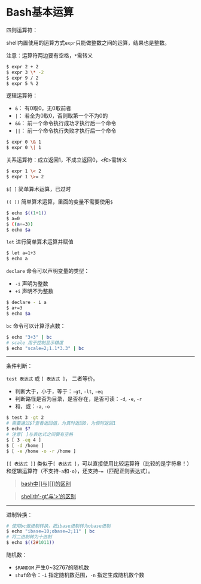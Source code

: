 # Bash基本运算

四则运算符：

shell内置使用的运算方式`expr`只能做整数之间的运算，结果也是整数。

注意：运算符两边要有空格，`*`需转义

``` Bash
$ expr 2 + 2
$ expr 3 \* -2
$ expr 9 / 2
$ expr 5 % 2
```

逻辑运算符：

- `&`： 有0取0，无0取前者
- `|`： 若全为0取0，否则取第一个不为0的
- `&&`： 前一个命令执行成功才执行后一个命令
- `||`： 前一个命令执行失败才执行后一个命令

``` Bash
$ expr 0 \& 1
$ expr 0 \| 1
```

关系运算符：成立返回1，不成立返回0，`<`和`>`需转义

``` Bash
$ expr 1 \< 2
$ expr 1 \>= 2
```

`$[ ]` 简单算术运算，已过时

`(( ))` 简单算术运算，里面的变量不需要使用`$`

``` Bash
$ echo $((1+1))
$ a=0
$ ((a+=3))
$ echo $a
```

`let` 进行简单算术运算并赋值

``` Bash
$ let a=1+3
$ echo a
```

`declare` 命令可以声明变量的类型：

- `-i` 声明为整数
- `+i` 声明不为整数

``` Bash
$ declare - i a
$ a+=3
$ echo $a
```

`bc` 命令可以计算浮点数：

``` Bash
$ echo "3+3" | bc
# scale 用于控制显示精度
$ echo "scale=2;1.1*3.3" | bc
```

---

条件判断：

`test 表达式` 或 `[ 表达式 ]`， 二者等价。

- 判断大于，小于，等于：`-gt`, `-lt`, `-eq`
- 判断路径是否为目录，是否存在，是否可读：`-d`, `-e`, `-r`
- 和，或：`-a`, `-o`

``` Bash
$ test 3 -gt 2
# 需要通过$?查看返回值，为真时返回0，为假时返回1
$ echo $?
# 注意[ ]与表达式之间要有空格
$ [ 3 -eq 4 ]
$ [ -d /home ]
$ [ -e /home -o -r /home ]
```

`[[ 表达式 ]]` 类似于`[ 表达式 ]`，可以直接使用比较运算符（比较的是字符串！）和逻辑运算符（不支持`-a`和`-o`），还支持`~=`（匹配正则表达式）。

> [bash中\[\]与\[\[\]\]的区别](http://www.zsythink.net/archives/2252)

> [shell中'-gt'与'>'的区别](http://www.zsythink.net/archives/2224)
---

进制转换：

``` Bash
# 使用bc做进制转换，把ibase进制转为obase进制
$ echo "ibase=10;obase=2;11" | bc
# 将二进制转为十进制
$ echo $((2#1011))
```

随机数：

- `$RANDOM` 产生0\~32767的随机数
- `shuf`命令：`-i` 指定随机数范围，`-n` 指定生成随机数个数

